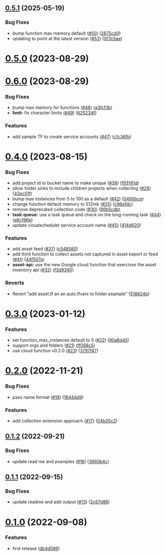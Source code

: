 ## [0.5.1](https://github.com/observeinc/terraform-google-collection/compare/v0.5.0...v0.5.1) (2025-05-19)


### Bug Fixes

* bump function max memory default ([#50](https://github.com/observeinc/terraform-google-collection/issues/50)) ([2875cd0](https://github.com/observeinc/terraform-google-collection/commit/2875cd0fb5429e1e6f937ab696e0f0e396358298))
* updating to point at the latest version ([#53](https://github.com/observeinc/terraform-google-collection/issues/53)) ([0f3c5ae](https://github.com/observeinc/terraform-google-collection/commit/0f3c5ae7b6ff82e722e9c60ccf823d5ac4c3420b))



# [0.5.0](https://github.com/observeinc/terraform-google-collection/compare/v0.6.0...v0.5.0) (2023-08-29)



# [0.6.0](https://github.com/observeinc/terraform-google-collection/compare/v0.4.0...v0.6.0) (2023-08-29)


### Bug Fixes

* bump max memory for functions ([#48](https://github.com/observeinc/terraform-google-collection/issues/48)) ([a3fcf3b](https://github.com/observeinc/terraform-google-collection/commit/a3fcf3b962790493f4891d3ddee82b73138477da))
* **limit:** fix character limits ([#49](https://github.com/observeinc/terraform-google-collection/issues/49)) ([625234f](https://github.com/observeinc/terraform-google-collection/commit/625234fa71747ab976407af3a4baad783b1ff5f7))


### Features

* add sample TF to create service accounts ([#47](https://github.com/observeinc/terraform-google-collection/issues/47)) ([c1c36fb](https://github.com/observeinc/terraform-google-collection/commit/c1c36fb30c486643f29734f1fe50d619258bbd20))



# [0.4.0](https://github.com/observeinc/terraform-google-collection/compare/v0.3.0...v0.4.0) (2023-08-15)


### Bug Fixes

* add project id to bucket name to make unique ([#39](https://github.com/observeinc/terraform-google-collection/issues/39)) ([f93191d](https://github.com/observeinc/terraform-google-collection/commit/f93191d4644b0b3fc559ada0e48c9d31511f7044))
* allow folder sinks to include children projects when collecting ([#26](https://github.com/observeinc/terraform-google-collection/issues/26)) ([43ec51f](https://github.com/observeinc/terraform-google-collection/commit/43ec51f1b2b57824b5104e35ce6f55efe9b62db5))
* bump max instances from 5 to 100 as a default ([#42](https://github.com/observeinc/terraform-google-collection/issues/42)) ([0490bce](https://github.com/observeinc/terraform-google-collection/commit/0490bce13cf4b80b9328f9b7a49cc0b11359f7f9))
* change function default memory to 512mb ([#25](https://github.com/observeinc/terraform-google-collection/issues/25)) ([c96efdc](https://github.com/observeinc/terraform-google-collection/commit/c96efdcce71b55ed334590fd27ba8c4631f1eb47))
* remove deprecated collection code ([#30](https://github.com/observeinc/terraform-google-collection/issues/30)) ([86b5cdb](https://github.com/observeinc/terraform-google-collection/commit/86b5cdb427374fb9ebe27b636e98508804007d45))
* **task-queue:** use a task queue and check on the long-running task ([#44](https://github.com/observeinc/terraform-google-collection/issues/44)) ([a8cf96e](https://github.com/observeinc/terraform-google-collection/commit/a8cf96e043308e7c245a03ea11e63d32ac1814e6))
* update cloudscheduler service account name ([#45](https://github.com/observeinc/terraform-google-collection/issues/45)) ([414d620](https://github.com/observeinc/terraform-google-collection/commit/414d6202baf7aaadffe8c6a8b3aee192f487b94d))


### Features

* add asset feed ([#37](https://github.com/observeinc/terraform-google-collection/issues/37)) ([c548580](https://github.com/observeinc/terraform-google-collection/commit/c548580fba0557ede79f5847006ce40937b2250b))
* add third function to collect assets not captured in asset export or feed ([#41](https://github.com/observeinc/terraform-google-collection/issues/41)) ([44f507a](https://github.com/observeinc/terraform-google-collection/commit/44f507a65efea5bbfc10d24a800827cc7a3cf021))
* **asset-api:** use the new Google cloud function that exercises the asset inventory api ([#32](https://github.com/observeinc/terraform-google-collection/issues/32)) ([f3d9340](https://github.com/observeinc/terraform-google-collection/commit/f3d934022b7b8b1fcf2134f97e275eab1e1eda11))


### Reverts

* Revert "add asset.tf an an auto.tfvars to folder example" ([518624b](https://github.com/observeinc/terraform-google-collection/commit/518624b32cd05e58707c0100296cdcf86ebc0c89))



# [0.3.0](https://github.com/observeinc/terraform-google-collection/compare/v0.2.0...v0.3.0) (2023-01-12)


### Features

* set function_max_instances default to 5 ([#22](https://github.com/observeinc/terraform-google-collection/issues/22)) ([90a8d45](https://github.com/observeinc/terraform-google-collection/commit/90a8d45888a60eeba593f94915ea68eb4e440891))
* support orgs and folders ([#21](https://github.com/observeinc/terraform-google-collection/issues/21)) ([ff068c5](https://github.com/observeinc/terraform-google-collection/commit/ff068c51089eb2ef3cd2cf0fcbfc2f02b8f3ebb6))
* use cloud function v0.2.0 ([#23](https://github.com/observeinc/terraform-google-collection/issues/23)) ([3797f47](https://github.com/observeinc/terraform-google-collection/commit/3797f4786b172a51db50af6f3acc97fc98548dbe))



# [0.2.0](https://github.com/observeinc/terraform-google-collection/compare/v0.1.2...v0.2.0) (2022-11-21)


### Bug Fixes

* pass name format ([#18](https://github.com/observeinc/terraform-google-collection/issues/18)) ([18444d9](https://github.com/observeinc/terraform-google-collection/commit/18444d995264ae9a6de529b118b609935739803f))


### Features

* add collection extension approach ([#17](https://github.com/observeinc/terraform-google-collection/issues/17)) ([04b20c2](https://github.com/observeinc/terraform-google-collection/commit/04b20c26ff8e744deeb571e2650d844a3b7e4027))



## [0.1.2](https://github.com/observeinc/terraform-google-collection/compare/v0.1.1...v0.1.2) (2022-09-21)


### Bug Fixes

* update read me and examples ([#16](https://github.com/observeinc/terraform-google-collection/issues/16)) ([3660b4c](https://github.com/observeinc/terraform-google-collection/commit/3660b4cfa313d821ebce6c1fa8c50945ab0e6364))



## [0.1.1](https://github.com/observeinc/terraform-google-collection/compare/v0.1.0...v0.1.1) (2022-09-15)


### Bug Fixes

* update readme and add output ([#13](https://github.com/observeinc/terraform-google-collection/issues/13)) ([2c67d86](https://github.com/observeinc/terraform-google-collection/commit/2c67d8629c6c1b67f4a9d8bff5964c27e58de6e6))



# [0.1.0](https://github.com/observeinc/terraform-google-collection/compare/db4d5960be8d1d54cf0dc1e17d78f6fae599c9f3...v0.1.0) (2022-09-08)


### Features

* first release ([db4d596](https://github.com/observeinc/terraform-google-collection/commit/db4d5960be8d1d54cf0dc1e17d78f6fae599c9f3))



